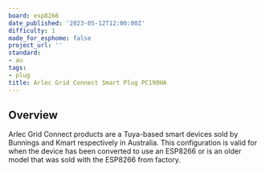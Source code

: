 ```yaml
---
board: esp8266
date_published: '2023-05-12T12:00:00Z'
difficulty: 1
made_for_esphome: false
project_url: ''
standard:
- au
tags:
- plug
title: Arlec Grid Connect Smart Plug PC190HA
---
```


## Overview

Arlec Grid Connect products are a Tuya-based smart devices
sold by Bunnings and Kmart respectively in Australia.  This configuration is valid for when the device has been converted to use an ESP8266 or is an older model that was sold with the ESP8266 from factory.